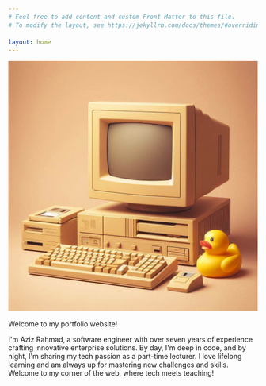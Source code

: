 ```yaml
---
# Feel free to add content and custom Front Matter to this file.
# To modify the layout, see https://jekyllrb.com/docs/themes/#overriding-theme-defaults

layout: home
---
```


![alt text](<OIG2.sRzARlL0UnasjX17H.jpeg>)

Welcome to my portfolio website!

I'm Aziz Rahmad, a software engineer with over seven years of experience crafting innovative enterprise solutions. By day, I'm deep in code, and by night, I'm sharing my tech passion as a part-time lecturer. I love lifelong learning and am always up for mastering new challenges and skills. Welcome to my corner of the web, where tech meets teaching!